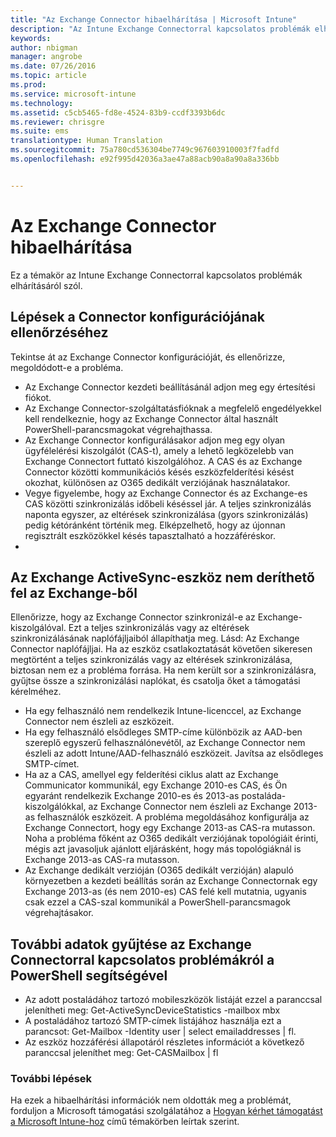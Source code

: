 ```yaml
---
title: "Az Exchange Connector hibaelhárítása | Microsoft Intune"
description: "Az Intune Exchange Connectorral kapcsolatos problémák elhárítása."
keywords: 
author: nbigman
manager: angrobe
ms.date: 07/26/2016
ms.topic: article
ms.prod: 
ms.service: microsoft-intune
ms.technology: 
ms.assetid: c5cb5465-fd8e-4524-83b9-ccdf3393b6dc
ms.reviewer: chrisgre
ms.suite: ems
translationtype: Human Translation
ms.sourcegitcommit: 75a780cd536304be7749c967603910003f7fadfd
ms.openlocfilehash: e92f995d42036a3ae47a88acb90a8a90a8a336bb


---
```


# Az Exchange Connector hibaelhárítása
Ez a témakör az Intune Exchange Connectorral kapcsolatos problémák elhárításáról szól.

## Lépések a Connector konfigurációjának ellenőrzéséhez 

Tekintse át az Exchange Connector konfigurációját, és ellenőrizze, megoldódott-e a probléma.

- Az Exchange Connector kezdeti beállításánál adjon meg egy értesítési fiókot.
- Az Exchange Connector-szolgáltatásfióknak a megfelelő engedélyekkel kell rendelkeznie, hogy az Exchange Connector által használt PowerShell-parancsmagokat végrehajthassa.
- Az Exchange Connector konfigurálásakor adjon meg egy olyan ügyfélelérési kiszolgálót (CAS-t), amely a lehető legközelebb van Exchange Connectort futtató kiszolgálóhoz. A CAS és az Exchange Connector közötti kommunikációs késés eszközfelderítési késést okozhat, különösen az O365 dedikált verziójának használatakor.
- Vegye figyelembe, hogy az Exchange Connector és az Exchange-es CAS közötti szinkronizálás időbeli késéssel jár. A teljes szinkronizálás naponta egyszer, az eltérések szinkronizálása (gyors szinkronizálás) pedig kétóránként történik meg. Elképzelhető, hogy az újonnan regisztrált eszközökkel késés tapasztalható a hozzáféréskor.
- 
## Az Exchange ActiveSync-eszköz nem deríthető fel az Exchange-ből
Ellenőrizze, hogy az Exchange Connector szinkronizál-e az Exchange-kiszolgálóval. Ezt a teljes szinkronizálás vagy az eltérések szinkronizálásának naplófájljaiból állapíthatja meg. Lásd: Az Exchange Connector naplófájljai. Ha az eszköz csatlakoztatását követően sikeresen megtörtént a teljes szinkronizálás vagy az eltérések szinkronizálása, biztosan nem ez a probléma forrása. Ha nem került sor a szinkronizálásra, gyűjtse össze a szinkronizálási naplókat, és csatolja őket a támogatási kérelméhez.

- Ha egy felhasználó nem rendelkezik Intune-licenccel, az Exchange Connector nem észleli az eszközeit.
- Ha egy felhasználó elsődleges SMTP-címe különbözik az AAD-ben szereplő egyszerű felhasználónevétől, az Exchange Connector nem észleli az adott Intune/AAD-felhasználó eszközeit. Javítsa az elsődleges SMTP-címet.
- Ha az a CAS, amellyel egy felderítési ciklus alatt az Exchange Communicator kommunikál, egy Exchange 2010-es CAS, és Ön egyaránt rendelkezik Exchange 2010-es és 2013-as postaláda-kiszolgálókkal, az Exchange Connector nem észleli az Exchange 2013-as felhasználók eszközeit. A probléma megoldásához konfigurálja az Exchange Connectort, hogy egy Exchange 2013-as CAS-ra mutasson.  Noha a probléma főként az O365 dedikált verziójának topológiáit érinti, mégis azt javasoljuk ajánlott eljárásként, hogy más topológiáknál is Exchange 2013-as CAS-ra mutasson.
- Az Exchange dedikált verzióján (O365 dedikált verzióján) alapuló környezetben a kezdeti beállítás során az Exchange Connectornak egy Exchange 2013-as (és nem 2010-es) CAS felé kell mutatnia, ugyanis csak ezzel a CAS-szal kommunikál a PowerShell-parancsmagok végrehajtásakor.


## További adatok gyűjtése az Exchange Connectorral kapcsolatos problémákról a PowerShell segítségével
- Az adott postaládához tartozó mobileszközök listáját ezzel a paranccsal jelenítheti meg: Get-ActiveSyncDeviceStatistics -mailbox mbx
- A postaládához tartozó SMTP-címek listájához használja ezt a parancsot: Get-Mailbox -Identity user | select emailaddresses | fl.
- Az eszköz hozzáférési állapotáról részletes információt a következő paranccsal jeleníthet meg: Get-CASMailbox <upn> | fl

### További lépések
Ha ezek a hibaelhárítási információk nem oldották meg a problémát, forduljon a Microsoft támogatási szolgálatához a [Hogyan kérhet támogatást a Microsoft Intune-hoz](how-to-get-support-for-microsoft-intune.md) című témakörben leírtak szerint.



<!--HONumber=Jul16_HO4-->


